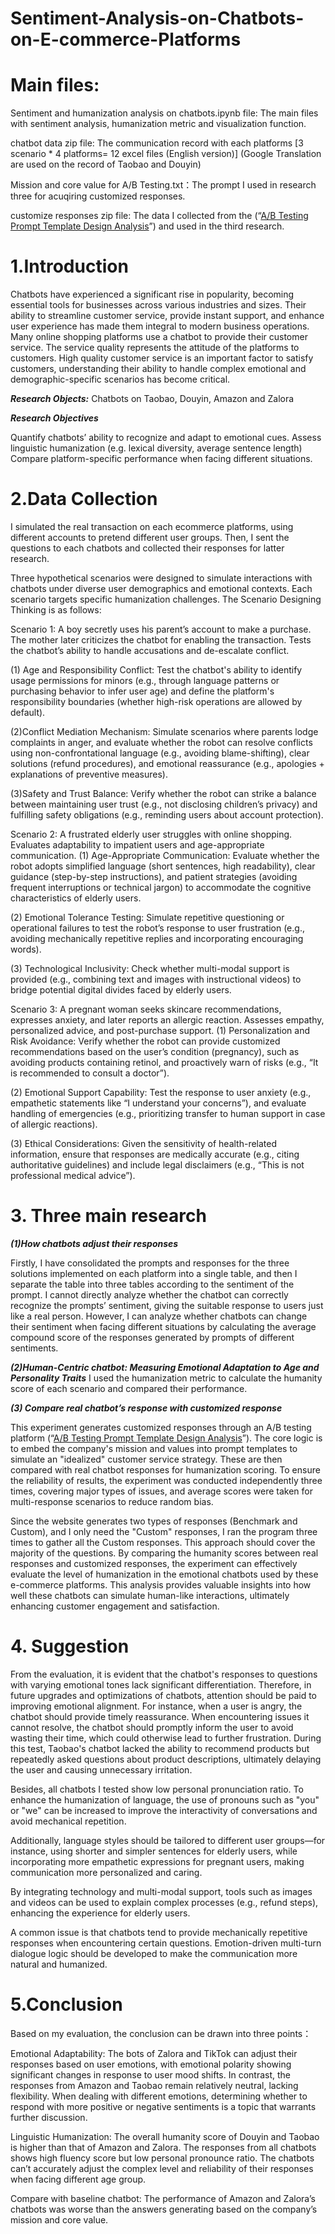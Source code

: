 # Sentiment-Analysis-on-Chatbots-on-E-commerce-Platforms

# Main files:

Sentiment and humanization analysis on chatbots.ipynb file: The main files with sentiment analysis, humanization metric and visualization function.

chatbot data zip file: The communication record with each platforms [3 scenario * 4 platforms= 12 excel files (English version)] (Google Translation are used on the record of Taobao and Douyin)

Mission and core value for A/B Testing.txt：The prompt I used in research three for acuqiring customized responses.

customize responses zip file: The data I collected from the (“[A/B Testing Prompt Template Design Analysis](https://dinosaur-composed-lizard.ngrok-free.app/)”) and used in the third research.

# 1.Introduction
Chatbots have experienced a significant rise in popularity, becoming essential tools for businesses across various industries and sizes. Their ability to streamline customer service, provide instant support, and enhance user experience has made them integral to modern business operations. Many online shopping platforms use a chatbot to provide their customer service. The service quality represents the attitude of the platforms to customers. High quality customer service is an important factor to satisfy customers, understanding their ability to handle complex emotional and demographic-specific scenarios has become critical.

***Research Objects:*** Chatbots on Taobao, Douyin, Amazon and Zalora

***Research Objectives***

Quantify chatbots’ ability to recognize and adapt to emotional cues.
Assess linguistic humanization (e.g. lexical diversity, average sentence length)
Compare platform-specific performance when facing different situations.

# 2.Data Collection

I simulated the real transaction on each ecommerce platforms, using different accounts to pretend different user groups. Then, I sent the questions to each chatbots and collected their responses for latter research.

Three hypothetical scenarios were designed to simulate interactions with chatbots under diverse user demographics and emotional contexts. Each scenario targets specific humanization challenges. The Scenario Designing Thinking is as follows:

Scenario 1: A boy secretly uses his parent’s account to make a purchase. The mother later criticizes the chatbot for enabling the transaction. Tests the chatbot’s ability to handle accusations and de-escalate conflict.

(1) Age and Responsibility Conflict: Test the chatbot's ability to identify usage permissions for minors (e.g., through language patterns or purchasing behavior to infer user age) and define the platform's responsibility boundaries (whether high-risk operations are allowed by default).

(2)Conflict Mediation Mechanism: Simulate scenarios where parents lodge complaints in anger, and evaluate whether the robot can resolve conflicts using non-confrontational language (e.g., avoiding blame-shifting), clear solutions (refund procedures), and emotional reassurance (e.g., apologies + explanations of preventive measures).

(3)Safety and Trust Balance: Verify whether the robot can strike a balance between maintaining user trust (e.g., not disclosing children’s privacy) and fulfilling safety obligations (e.g., reminding users about account protection).

Scenario 2: A frustrated elderly user struggles with online shopping. Evaluates adaptability to impatient users and age-appropriate communication.
(1) Age-Appropriate Communication: Evaluate whether the robot adopts simplified language (short sentences, high readability), clear guidance (step-by-step instructions), and patient strategies (avoiding frequent interruptions or technical jargon) to accommodate the cognitive characteristics of elderly users.

(2) Emotional Tolerance Testing: Simulate repetitive questioning or operational failures to test the robot’s response to user frustration (e.g., avoiding mechanically repetitive replies and incorporating encouraging words).

(3) Technological Inclusivity: Check whether multi-modal support is provided (e.g., combining text and images with instructional videos) to bridge potential digital divides faced by elderly users.

Scenario 3: A pregnant woman seeks skincare recommendations, expresses anxiety, and later reports an allergic reaction. Assesses empathy, personalized advice, and post-purchase support.
(1) Personalization and Risk Avoidance: Verify whether the robot can provide customized recommendations based on the user’s condition (pregnancy), such as avoiding products containing retinol, and proactively warn of risks (e.g., “It is recommended to consult a doctor”).

(2) Emotional Support Capability: Test the response to user anxiety (e.g., empathetic statements like “I understand your concerns”), and evaluate handling of emergencies (e.g., prioritizing transfer to human support in case of allergic reactions).

(3) Ethical Considerations: Given the sensitivity of health-related information, ensure that responses are medically accurate (e.g., citing authoritative guidelines) and include legal disclaimers (e.g., “This is not professional medical advice”).

# 3. Three main research 

***(1)How chatbots adjust their responses***

Firstly, I have consolidated the prompts and responses for the three solutions implemented on each platform into a single table, and then I separate the table into three tables according to the sentiment of the prompt. I cannot directly analyze whether the chatbot can correctly recognize the prompts’ sentiment, giving the suitable response to users just like a real person. However, I can analyze whether chatbots can change their sentiment when facing different situations by calculating the average compound score of the responses generated by prompts of different sentiments.

***(2)Human-Centric chatbot: Measuring Emotional Adaptation to Age and Personality Traits***
I used the humanization metric to calculate the humanity score of each scenario and compared their performance.

***(3) Compare real chatbot’s response with customized response***

This experiment generates customized responses through an A/B testing platform (“[A/B Testing Prompt Template Design Analysis](https://dinosaur-composed-lizard.ngrok-free.app/)”). The core logic is to embed the company's mission and values into prompt templates to simulate an "idealized" customer service strategy. These are then compared with real chatbot responses for humanization scoring. To ensure the reliability of results, the experiment was conducted independently three times, covering major types of issues, and average scores were taken for multi-response scenarios to reduce random bias.

Since the website generates two types of responses (Benchmark and Custom), and I only need the "Custom" responses, I ran the program three times to gather all the Custom responses. This approach should cover the majority of the questions. By comparing the humanity scores between real responses and customized responses, the experiment can effectively evaluate the level of humanization in the emotional chatbots used by these e-commerce platforms. This analysis provides valuable insights into how well these chatbots can simulate human-like interactions, ultimately enhancing customer engagement and satisfaction.

# 4. Suggestion
From the evaluation, it is evident that the chatbot's responses to questions with varying emotional tones lack significant differentiation. Therefore, in future upgrades and optimizations of chatbots, attention should be paid to improving emotional alignment. For instance, when a user is angry, the chatbot should provide timely reassurance. When encountering issues it cannot resolve, the chatbot should promptly inform the user to avoid wasting their time, which could otherwise lead to further frustration. During this test, Taobao's chatbot lacked the ability to recommend products but repeatedly asked questions about product descriptions, ultimately delaying the user and causing unnecessary irritation.

Besides, all chatbots I tested show low personal pronunciation ratio. To enhance the humanization of language, the use of pronouns such as "you" or "we" can be increased to improve the interactivity of conversations and avoid mechanical repetition.

Additionally, language styles should be tailored to different user groups—for instance, using shorter and simpler sentences for elderly users, while incorporating more empathetic expressions for pregnant users, making communication more personalized and caring.

By integrating technology and multi-modal support, tools such as images and videos can be used to explain complex processes (e.g., refund steps), enhancing the experience for elderly users.

A common issue is that chatbots tend to provide mechanically repetitive responses when encountering certain questions. Emotion-driven multi-turn dialogue logic should be developed to make the communication more natural and humanized.

# 5.Conclusion
Based on my evaluation, the conclusion can be drawn into three points：

Emotional Adaptability: The bots of Zalora and TikTok can adjust their responses based on user emotions, with emotional polarity showing significant changes in response to user mood shifts. In contrast, the responses from Amazon and Taobao remain relatively neutral, lacking flexibility. When dealing with different emotions, determining whether to respond with more positive or negative sentiments is a topic that warrants further discussion.

Linguistic Humanization: The overall humanity score of Douyin and Taobao is higher than that of Amazon and Zalora. The responses from all chatbots shows high fluency score but low personal pronounce ratio.  The chatbots can’t accurately adjust the complex level and reliability of their responses when facing different age group.

Compare with baseline chatbot:
The performance of Amazon and Zalora’s chatbots was worse than the answers generating based on the company’s mission and core value.




